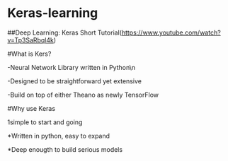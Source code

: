 # Keras-learning

##Deep Learning: Keras Short Tutorial(https://www.youtube.com/watch?v=Tp3SaRbql4k)

#What is Kers?

-Neural Network Library written in Python\n

-Designed to be straightforward yet extensive

-Build on top of either Theano as newly TensorFlow

#Why use Keras

1simple to start and going

*Written in python, easy to expand

*Deep enougth to build serious models
